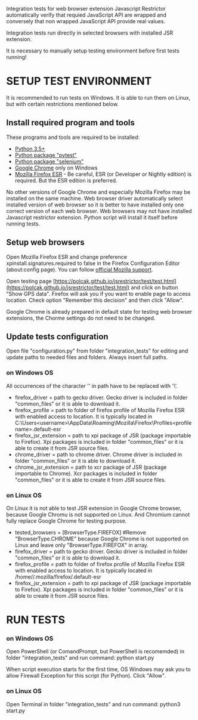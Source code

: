 Integration tests for web browser extension Javascript Restrictor automatically verify that
requied JavaScript API are wrapped and conversely that non wrapped JavaScript API provide real values.

Integration tests run directly in selected browsers with installed JSR extension.

It is necessary to manually setup testing environment before first tests running!



# SETUP TEST ENVIRONMENT

It is recommended to run tests on Windows. It is able to run them on Linux, but with certain restrictions mentioned below.

## Install required program and tools

These programs and tools are required to be installed:
* [Python 3.5+](https://www.python.org/downloads/)
* [Python package "pytest"](https://pypi.org/project/pytest/)
* [Python package "selenium"](https://pypi.org/project/selenium/)
* [Google Chrome](https://www.google.com/chrome/) only on Windows
* [Mozilla Firefox ESR](https://www.mozilla.org/en-US/firefox/all/#product-desktop-esr) - Be careful, ESR (or Developer or Nightly edition) is required. But the ESR edition is preferred.

No other versions of Google Chrome and especially Mozilla Firefox may be installed on the same machine.
Web browser driver automatically select installed version of web browser so it is better to have installed only one correct version of each web browser.
Web browsers may not have installed Javascript restrictor extension. Python script will install it itself before running tests.


## Setup web browsers

Open Mozilla Firefox ESR and change preference xpinstall.signatures.required to false in the Firefox Configuration Editor (about:config page).
You can follow [official Mozilla support](https://support.mozilla.org/en-US/kb/add-on-signing-in-firefox#w_what-are-my-options-if-i-want-to-use-an-unsigned-add-on-advanced-users).

Open testing page [https://polcak.github.io/jsrestrictor/test/test.html](https://polcak.github.io/jsrestrictor/test/test.html) and click on button "Show GPS data".
Firefox will ask you if you want to enable page to access location. Check option "Remember this decision" and then click "Allow".

Google Chrome is already prepared in default state for testing web browser extensions, the Chorme settings do not need to be changed.


## Update tests configuration

Open file "configuration.py" from folder "integration_tests" for editing and update paths to needed files and folders. Always insert full paths.

### on Windows OS

All occurrences of the character '\' in path have to be replaced with '\\'.

* firefox_driver = path to gecko driver. Gecko driver is included in folder "common_files" or it is able to download it.
* firefox_profile = path to folder of firefox profile of Mozilla Firefox ESR with enabled access to location. It is typically located in C:\Users\<username>\AppData\Roaming\Mozilla\Firefox\Profiles\<profilename>.default-esr
* firefox_jsr_extension = path to xpi package of JSR (package importable to Firefox). Xpi packages is included in folder "common_files" or it is able to create it from JSR source files.
* chrome_driver = path to chrome driver. Chrome driver is included in folder "common_files" or it is able to download it.
* chrome_jsr_extension = path to xcr package of JSR (package importable to Chrome). Xcr packages is included in folder "common_files" or it is able to create it from JSR source files.

### on Linux OS

On Linux it is not able to test JSR extension in Google Chrome browser, because Google Chromu is not supported on Linux. And Chromium cannot fully replace Google Chrome for testing purpose.

* tested_browsers = [BrowserType.FIREFOX]  #Remove "BrowserType.CHROME" because Google Chrome is not supported on Linux and leave only "BrowserType.FIREFOX" in array.
* firefox_driver = path to gecko driver. Gecko driver is included in folder "common_files" or it is able to download it.
* firefox_profile = path to folder of firefox profile of Mozilla Firefox ESR with enabled access to location. It is typically located in /home/<username>/.mozilla/firefox/<profilename>.default-esr
* firefox_jsr_extension = path to xpi package of JSR (package importable to Firefox). Xpi packages is included in folder "common_files" or it is able to create it from JSR source files.

# RUN TESTS

### on Windows OS

Open PowerShell (or ComandPrompt, but PowerShell is recomemded) in folder "integration_tests" and run command:
	python start.py

When script execution starts for the first time, OS Windows may ask you to allow Firewall Exception for this script (for Python). Click "Allow".

### on Linux OS

Open Terminal in folder "integration_tests" and run command:
	python3 start.py
